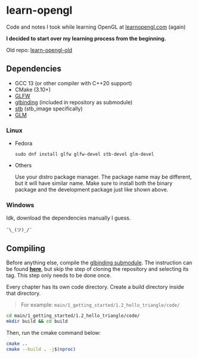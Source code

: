 # learn-opengl

Code and notes I took while learning OpenGL at [learnopengl.com](https://learnopengl.com) (again)

**I decided to start over my learning process from the beginning.**

Old repo: [learn-opengl-old](https://github.com/mrizaln/learn-opengl-old)

## Dependencies

- GCC 13 (or other compiler with C++20 support)
- CMake (3.10+)
- [GLFW](https://github.com/glfw/glfw)
- [glbinding](https://github.com/cginternals/glbinding) (included in repository as submodule)
- [stb](https://github.com/nothings/stb) (stb_image specifically)
- [GLM](https://github.com/g-truc/glm)

### Linux

- Fedora

  ```
  sudo dnf install glfw glfw-devel stb-devel glm-devel
  ```

- Others

  Use your distro package manager. The package name may be different, but it will have similar name. Make sure to install both the binary package and the development package just like shown above.

### Windows

Idk, download the dependencies manually I guess.

`¯\_(ツ)_/¯`

## Compiling

Before anything else, compile the [glbinding submodule](resources/lib). The instruction can be found **[here](https://github.com/cginternals/glbinding#build-instructions)**, but skip the step of cloning the repository and selecting its tag. This step only needs to be done once.

Every chapter has its own code directory. Create a build directory inside that directory.

> For example: `main/1_getting_started/1.2_hello_triangle/code/`

```sh
cd main/1_getting_started/1.2_hello_triangle/code/
mkdir build && cd build
```

Then, run the cmake command below:

```sh
cmake ..
cmake --build . -j$(nproc)
```
